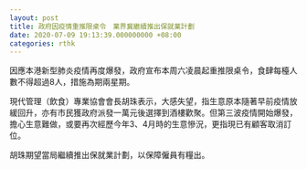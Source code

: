 ```yaml
---
layout: post
title: 政府因疫情重推限桌令　業界冀繼續推出保就業計劃
date: 2020-07-09 19:13:39.000000000 +08:00
categories: rthk
---
```


因應本港新型肺炎疫情再度爆發，政府宣布本周六凌晨起重推限桌令，食肆每檯人數不得超過8人，措施為期兩星期。

現代管理（飲食）專業協會會長胡珠表示，大感失望，指生意原本隨著早前疫情放緩回升，亦有市民獲政府派發一萬元後選擇到酒樓歡聚。但第三波疫情開始爆發，擔心生意難做，或要再次經歷今年3、4月時的生意慘況，更指現已有顧客取消訂位。

胡珠期望當局繼續推出保就業計劃，以保障僱員有糧出。
